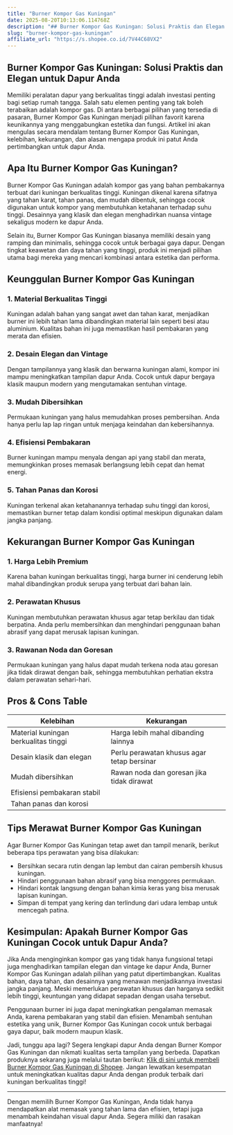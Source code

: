 ```yaml
---
title: "Burner Kompor Gas Kuningan"
date: 2025-08-20T10:13:06.114768Z
description: "## Burner Kompor Gas Kuningan: Solusi Praktis dan Elegan untuk Dapur Anda..."
slug: "burner-kompor-gas-kuningan"
affiliate_url: "https://s.shopee.co.id/7V44C68VX2"
---
```

## Burner Kompor Gas Kuningan: Solusi Praktis dan Elegan untuk Dapur Anda

Memiliki peralatan dapur yang berkualitas tinggi adalah investasi penting bagi setiap rumah tangga. Salah satu elemen penting yang tak boleh terabaikan adalah kompor gas. Di antara berbagai pilihan yang tersedia di pasaran, Burner Kompor Gas Kuningan menjadi pilihan favorit karena keunikannya yang menggabungkan estetika dan fungsi. Artikel ini akan mengulas secara mendalam tentang Burner Kompor Gas Kuningan, kelebihan, kekurangan, dan alasan mengapa produk ini patut Anda pertimbangkan untuk dapur Anda.

## Apa Itu Burner Kompor Gas Kuningan?

Burner Kompor Gas Kuningan adalah kompor gas yang bahan pembakarnya terbuat dari kuningan berkualitas tinggi. Kuningan dikenal karena sifatnya yang tahan karat, tahan panas, dan mudah dibentuk, sehingga cocok digunakan untuk kompor yang membutuhkan ketahanan terhadap suhu tinggi. Desainnya yang klasik dan elegan menghadirkan nuansa vintage sekaligus modern ke dapur Anda.

Selain itu, Burner Kompor Gas Kuningan biasanya memiliki desain yang ramping dan minimalis, sehingga cocok untuk berbagai gaya dapur. Dengan tingkat keawetan dan daya tahan yang tinggi, produk ini menjadi pilihan utama bagi mereka yang mencari kombinasi antara estetika dan performa.

## Keunggulan Burner Kompor Gas Kuningan

### 1. Material Berkualitas Tinggi  
Kuningan adalah bahan yang sangat awet dan tahan karat, menjadikan burner ini lebih tahan lama dibandingkan material lain seperti besi atau aluminium. Kualitas bahan ini juga memastikan hasil pembakaran yang merata dan efisien.

### 2. Desain Elegan dan Vintage  
Dengan tampilannya yang klasik dan berwarna kuningan alami, kompor ini mampu meningkatkan tampilan dapur Anda. Cocok untuk dapur bergaya klasik maupun modern yang mengutamakan sentuhan vintage.

### 3. Mudah Dibersihkan  
Permukaan kuningan yang halus memudahkan proses pembersihan. Anda hanya perlu lap lap ringan untuk menjaga keindahan dan kebersihannya.

### 4. Efisiensi Pembakaran  
Burner kuningan mampu menyala dengan api yang stabil dan merata, memungkinkan proses memasak berlangsung lebih cepat dan hemat energi.

### 5. Tahan Panas dan Korosi  
Kuningan terkenal akan ketahanannya terhadap suhu tinggi dan korosi, memastikan burner tetap dalam kondisi optimal meskipun digunakan dalam jangka panjang.

## Kekurangan Burner Kompor Gas Kuningan

### 1. Harga Lebih Premium  
Karena bahan kuningan berkualitas tinggi, harga burner ini cenderung lebih mahal dibandingkan produk serupa yang terbuat dari bahan lain.

### 2. Perawatan Khusus  
Kuningan membutuhkan perawatan khusus agar tetap berkilau dan tidak berpatina. Anda perlu membersihkan dan menghindari penggunaan bahan abrasif yang dapat merusak lapisan kuningan.

### 3. Rawanan Noda dan Goresan  
Permukaan kuningan yang halus dapat mudah terkena noda atau goresan jika tidak dirawat dengan baik, sehingga membutuhkan perhatian ekstra dalam perawatan sehari-hari.

## Pros & Cons Table

| Kelebihan                         | Kekurangan                             |
|-----------------------------------|----------------------------------------|
| Material kuningan berkualitas tinggi | Harga lebih mahal dibanding lainnya |
| Desain klasik dan elegan        | Perlu perawatan khusus agar tetap bersinar |
| Mudah dibersihkan                 | Rawan noda dan goresan jika tidak dirawat |
| Efisiensi pembakaran stabil     |                        |
| Tahan panas dan korosi           |                        |

## Tips Merawat Burner Kompor Gas Kuningan

Agar Burner Kompor Gas Kuningan tetap awet dan tampil menarik, berikut beberapa tips perawatan yang bisa dilakukan:

- Bersihkan secara rutin dengan lap lembut dan cairan pembersih khusus kuningan.
- Hindari penggunaan bahan abrasif yang bisa menggores permukaan.
- Hindari kontak langsung dengan bahan kimia keras yang bisa merusak lapisan kuningan.
- Simpan di tempat yang kering dan terlindung dari udara lembap untuk mencegah patina.

## Kesimpulan: Apakah Burner Kompor Gas Kuningan Cocok untuk Dapur Anda?

Jika Anda menginginkan kompor gas yang tidak hanya fungsional tetapi juga menghadirkan tampilan elegan dan vintage ke dapur Anda, Burner Kompor Gas Kuningan adalah pilihan yang patut dipertimbangkan. Kualitas bahan, daya tahan, dan desainnya yang menawan menjadikannya investasi jangka panjang. Meski memerlukan perawatan khusus dan harganya sedikit lebih tinggi, keuntungan yang didapat sepadan dengan usaha tersebut.

Penggunaan burner ini juga dapat meningkatkan pengalaman memasak Anda, karena pembakaran yang stabil dan efisien. Menambah sentuhan estetika yang unik, Burner Kompor Gas Kuningan cocok untuk berbagai gaya dapur, baik modern maupun klasik.

Jadi, tunggu apa lagi? Segera lengkapi dapur Anda dengan Burner Kompor Gas Kuningan dan nikmati kualitas serta tampilan yang berbeda. Dapatkan produknya sekarang juga melalui tautan berikut: [Klik di sini untuk membeli Burner Kompor Gas Kuningan di Shopee](https://s.shopee.co.id/7V44C68VX2). Jangan lewatkan kesempatan untuk meningkatkan kualitas dapur Anda dengan produk terbaik dari kuningan berkualitas tinggi!

---

Dengan memilih Burner Kompor Gas Kuningan, Anda tidak hanya mendapatkan alat memasak yang tahan lama dan efisien, tetapi juga menambah keindahan visual dapur Anda. Segera miliki dan rasakan manfaatnya!